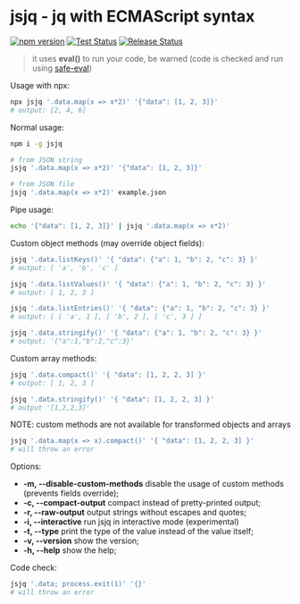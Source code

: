 # jsjq - jq with ECMAScript syntax 

[![npm version](https://img.shields.io/npm/v/jsjq.svg)](https://www.npmjs.com/package/jsjq)
[![Test Status](https://github.com/twoojoo/jsjq/actions/workflows/test.yml/badge.svg)](https://github.com/twoojoo/jsjq/actions)
[![Release Status](https://github.com/twoojoo/jsjq/actions/workflows/release.yml/badge.svg)](https://github.com/twoojoo/jsjq/actions)

> it uses **eval()** to run your code, be warned (code is checked and run using [safe-eval](https://www.npmjs.com/package/safe-eval))

Usage with npx:
```bash
npx jsjq '.data.map(x => x*2)' '{"data": [1, 2, 3]}'
# output: [2, 4, 6]
```

Normal usage:
```bash
npm i -g jsjq 

# from JSON string
jsjq '.data.map(x => x*2)' '{"data": [1, 2, 3]}'

# from JSON file
jsjq '.data.map(x => x*2)' example.json
```

Pipe usage:
```bash
echo '{"data": [1, 2, 3]}' | jsjq '.data.map(x => x*2)' 
```

Custom object methods (may override object fields):
```bash
jsjq '.data.listKeys()' '{ "data": {"a": 1, "b": 2, "c": 3} }'
# output: [ 'a', 'b', 'c' ]

jsjq '.data.listValues()' '{ "data": {"a": 1, "b": 2, "c": 3} }'
# output: [ 1, 2, 3 ]

jsjq '.data.listEntries()' '{ "data": {"a": 1, "b": 2, "c": 3} }'
# output: [ [ 'a', 1 ], [ 'b', 2 ], [ 'c', 3 ] ]

jsjq '.data.stringify()' '{ "data": {"a": 1, "b": 2, "c": 3} }'
# output: '{"a":1,"b":2,"c":3}'
```

Custom array methods:
```bash
jsjq '.data.compact()' '{ "data": [1, 2, 2, 3] }'
# output: [ 1, 2, 3 ]

jsjq '.data.stringify()' '{ "data": [1, 2, 2, 3] }'
# output '[1,2,2,3]'
```

NOTE:
custom methods are not available for transformed objects and arrays

```bash
jsjq '.data.map(x => x).compact()' '{ "data": [1, 2, 2, 3] }'
# will throw an error
```

Options:

- **-m, --disable-custom-methods** disable the usage of custom methods (prevents fields override);
- **-c, --compact-output**         compact instead of pretty-printed output;
- **-r, --raw-output**             output strings without escapes and quotes;
- **-i, --interactive** 			   run jsjq in interactive mode (experimental)
- **-t, --type**			       print the type of the value instead of the value itself;
- **-v, --version** 		       show the version;
- **-h, --help**	               show the help;

Code check:
```bash
jsjq '.data; process.exit(1)' '{}'
# will throw an error
```

